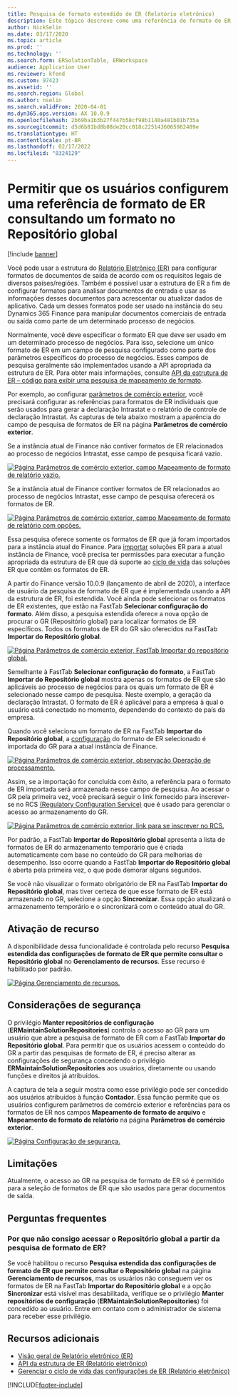 ```yaml
---
title: Pesquisa de formato estendido de ER (Relatório eletrônico)
description: Este tópico descreve como uma referência de formato de ER pode ser configurada na pesquisa de formato de ER quando o formato necessário é armazenado no Repositório global.
author: NickSelin
ms.date: 03/17/2020
ms.topic: article
ms.prod: ''
ms.technology: ''
ms.search.form: ERSolutionTable, ERWorkspace
audience: Application User
ms.reviewer: kfend
ms.custom: 97423
ms.assetid: ''
ms.search.region: Global
ms.author: nselin
ms.search.validFrom: 2020-04-01
ms.dyn365.ops.version: AX 10.0.9
ms.openlocfilehash: 2b69ba1b3b27f447b58cf98b1140a481b01b735a
ms.sourcegitcommit: d5d6b81bd8b08de20cc018c2251436065982489e
ms.translationtype: HT
ms.contentlocale: pt-BR
ms.lasthandoff: 02/17/2022
ms.locfileid: "8324129"
---
```

# <a name="allow-users-to-set-up-an-er-format-reference-inquiring-a-format-from-the-global-repository"></a>Permitir que os usuários configurem uma referência de formato de ER consultando um formato no Repositório global

[!include [banner](../includes/banner.md)]

Você pode usar a estrutura do [Relatório Eletrônico (ER)](general-electronic-reporting.md) para configurar formatos de documentos de saída de acordo com os requisitos legais de diversos países/regiões. Também é possível usar a estrutura de ER a fim de configurar formatos para analisar documentos de entrada e usar as informações desses documentos para acrescentar ou atualizar dados de aplicativo. Cada um desses formatos pode ser usado na instância do seu Dynamics 365 Finance para manipular documentos comerciais de entrada ou saída como parte de um determinado processo de negócios.

Normalmente, você deve especificar o formato ER que deve ser usado em um determinado processo de negócios. Para isso, selecione um único formato de ER em um campo de pesquisa configurado como parte dos parâmetros específicos do processo de negócios. Esses campos de pesquisa geralmente são implementados usando a API apropriada da estrutura de ER. Para obter mais informações, consulte [API da estrutura de ER – código para exibir uma pesquisa de mapeamento de formato](er-apis-app73.md#code-to-display-a-format-mapping-lookup).

Por exemplo, ao configurar [parâmetros de comércio exterior](../../../finance/localizations/emea-intrastat.md#set-up-foreign-trade-parameters), você precisará configurar as referências para formatos de ER individuais que serão usados para gerar a declaração Intrastat e o relatório de controle de declaração Intrastat. As capturas de tela abaixo mostram a aparência do campo de pesquisa de formatos de ER na página **Parâmetros de comércio exterior**.

Se a instância atual de Finance não contiver formatos de ER relacionados ao processo de negócios Intrastat, esse campo de pesquisa ficará vazio.

[![Página Parâmetros de comércio exterior, campo Mapeamento de formato de relatório vazio.](./media/ER-ExtLookup-Lookup1.gif)](./media/ER-ExtLookup-Lookup1.gif)

Se a instância atual de Finance contiver formatos de ER relacionados ao processo de negócios Intrastat, esse campo de pesquisa oferecerá os formatos de ER.

[![Página Parâmetros de comércio exterior, campo Mapeamento de formato de relatório com opções.](./media/ER-ExtLookup-Lookup2.png)](./media/ER-ExtLookup-Lookup2.png)

Essa pesquisa oferece somente os formatos de ER que já foram importados para a instância atual do Finance. Para [importar](./tasks/er-import-configuration-lifecycle-services.md) soluções ER para a atual instância de Finance, você precisa ter permissões para executar a função apropriada da estrutura de ER que dá suporte ao [ciclo de vida](general-electronic-reporting-manage-configuration-lifecycle.md) das soluções ER que contêm os formatos de ER.

A partir do Finance versão 10.0.9 (lançamento de abril de 2020), a interface de usuário da pesquisa de formato de ER que é implementada usando a API da estrutura de ER, foi estendida. Você ainda pode selecionar os formatos de ER existentes, que estão na FastTab **Selecionar configuração do formato**. Além disso, a pesquisa estendida oferece a nova opção de procurar o GR (Repositório global) para localizar formatos de ER específicos. Todos os formatos de ER do GR são oferecidos na FastTab **Importar do Repositório global**.

[![Página Parâmetros de comércio exterior, FastTab Importar do repositório global.](./media/ER-ExtLookup-Lookup3.png)](./media/ER-ExtLookup-Lookup3.png)

Semelhante à FastTab **Selecionar configuração do formato**, a FastTab **Importar do Repositório global** mostra apenas os formatos de ER que são aplicáveis ao processo de negócios para os quais um formato de ER é selecionado nesse campo de pesquisa. Neste exemplo, a geração da declaração Intrastat. O formato de ER é aplicável para a empresa à qual o usuário está conectado no momento, dependendo do contexto de país da empresa.

Quando você seleciona um formato de ER na FastTab **Importar do Repositório global**, a [configuração](general-electronic-reporting.md#Configuration) do formato de ER selecionado é importada do GR para a atual instância de Finance.

[![Página Parâmetros de comércio exterior, observação Operação de processamento.](./media/ER-ExtLookup-FormatImport.png)](./media/ER-ExtLookup-FormatImport.png)

Assim, se a importação for concluída com êxito, a referência para o formato de ER importada será armazenada nesse campo de pesquisa. Ao acessar o GR pela primeira vez, você precisará seguir o link fornecido para inscrever-se no RCS [(Regulatory Configuration Service)](https://aka.ms/rcs) que é usado para gerenciar o acesso ao armazenamento do GR.

[![Página Parâmetros de comércio exterior, link para se inscrever no RCS.](./media/ER-ExtLookup-RepoSignUp.png)](./media/ER-ExtLookup-RepoSignUp.png)

Por padrão, a FastTab **Importar do Repositório global** apresenta a lista de formatos de ER do armazenamento temporário que é criada automaticamente com base no conteúdo do GR para melhorias de desempenho. Isso ocorre quando a FastTab **Importar do Repositório global** é aberta pela primeira vez, o que pode demorar alguns segundos.

Se você não visualizar o formato obrigatório de ER na FastTab **Importar do Repositório global**, mas tiver certeza de que esse formato de ER está armazenado no GR, selecione a opção **Sincronizar**. Essa opção atualizará o armazenamento temporário e o sincronizará com o conteúdo atual do GR.

## <a name="feature-activation"></a>Ativação de recurso

A disponibilidade dessa funcionalidade é controlada pelo recurso **Pesquisa estendida das configurações de formato de ER que permite consultar o Repositório global** no **Gerenciamento de recursos**. Esse recurso é habilitado por padrão.

[![Página Gerenciamento de recursos.](./media/ER-ExtLookup-FeatureMngt.png)](./media/ER-ExtLookup-FeatureMngt.png)

## <a name="security-considerations"></a>Considerações de segurança

O privilégio **Manter repositórios de configuração** (**ERMaintainSolutionRepositories**) controla o acesso ao GR para um usuário que abre a pesquisa de formato de ER com a FastTab **Importar do Repositório global**. Para permitir que os usuários acessem o conteúdo do GR a partir das pesquisas de formato de ER, é preciso alterar as configurações de segurança concedendo o privilégio **ERMaintainSolutionRepositories** aos usuários, diretamente ou usando funções e direitos já atribuídos.

A captura de tela a seguir mostra como esse privilégio pode ser concedido aos usuários atribuídos à função **Contador**. Essa função permite que os usuários configurem parâmetros de comércio exterior e referências para os formatos de ER nos campos **Mapeamento de formato de arquivo** e **Mapeamento de formato de relatório** na página **Parâmetros de comércio exterior**.

[![Página Configuração de segurança.](./media/ER-ExtLookup-SecuritySetting.png)](./media/ER-ExtLookup-SecuritySetting.png)

## <a name="limitations"></a>Limitações

Atualmente, o acesso ao GR na pesquisa de formato de ER só é permitido para a seleção de formatos de ER que são usados para gerar documentos de saída.

## <a name="frequently-asked-questions"></a>Perguntas frequentes

### <a name="why-cant-i-access-the-global-repository-from-the-er-format-lookup"></a>Por que não consigo acessar o Repositório global a partir da pesquisa de formato de ER?

Se você habilitou o recurso **Pesquisa estendida das configurações de formato de ER que permite consultar o Repositório global** na página **Gerenciamento de recursos**, mas os usuários não conseguem ver os formatos de ER na FastTab **Importar do Repositório global** e a opção **Sincronizar** está visível mas desabilitada, verifique se o privilégio **Manter repositórios de configuração** (**ERMaintainSolutionRepositories**) foi concedido ao usuário. Entre em contato com o administrador de sistema para receber esse privilégio.

## <a name="additional-resources"></a>Recursos adicionais

- [Visão geral de Relatório eletrônico (ER)](general-electronic-reporting.md)
- [API da estrutura de ER (Relatório eletrônico)](er-apis-app73.md)
- [Gerenciar o ciclo de vida das configurações de ER (Relatório eletrônico)](general-electronic-reporting-manage-configuration-lifecycle.md)


[!INCLUDE[footer-include](../../../includes/footer-banner.md)]
